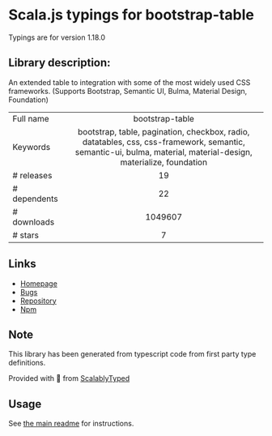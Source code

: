 
# Scala.js typings for bootstrap-table

Typings are for version 1.18.0

## Library description:
An extended table to integration with some of the most widely used CSS frameworks. (Supports Bootstrap, Semantic UI, Bulma, Material Design, Foundation)

|                    |                 |
| ------------------ | :-------------: |
| Full name          | bootstrap-table |
| Keywords           | bootstrap, table, pagination, checkbox, radio, datatables, css, css-framework, semantic, semantic-ui, bulma, material, material-design, materialize, foundation |
| # releases         | 19 |
| # dependents       | 22 |
| # downloads        | 1049607 |
| # stars            | 7 |

## Links
- [Homepage](https://bootstrap-table.com)
- [Bugs](https://github.com/wenzhixin/bootstrap-table/issues)
- [Repository](https://github.com/wenzhixin/bootstrap-table)
- [Npm](https://www.npmjs.com/package/bootstrap-table)
    


## Note
This library has been generated from typescript code from first party type definitions.

Provided with :purple_heart: from [ScalablyTyped](https://github.com/oyvindberg/ScalablyTyped)

## Usage
See [the main readme](../../readme.md) for instructions.


